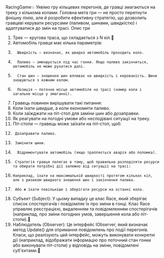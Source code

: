 RacingGame💥
Уявімо гру кільцевих перегонів, де гравці змагаються на треку з кількома колами. Головна мета гри — не просто перетнути фінішну лінію, але й розробити ефективну стратегію, що дозволить гравцеві керувати ресурсами (паливом, шинами, швидкістю) і адаптуватися до змін на трасі.
Опис гри
1.	Трек — кругова траса, що складається з N кіл.📌
2.	Автомобіль гравця має кілька параметрів:
3.       Швидкість — визначає, як швидко автомобіль проходить коло.
4.	     Паливо — зменшується під час гонки. Якщо паливо закінчиться, автомобіль не може рухатися далі.
5.	     Стан шин — зношення шин впливає на швидкість і керованість. Шини зношуються з кожним колом.
6.	     Позиція — поточне місце автомобіля на трасі (номер кола і загальне місце у змаганні).
7.	Гравець повинен вирішувати такі питання:
8.	Коли їхати швидше, а коли економити паливо.
9.	Коли заїжджати на піт-стоп для заміни шин або дозаправки.
10.	Як реагувати на погодні умови або несподівані ситуації на треку.
11.	Піт-стопи — гравець може заїхати на піт-стоп, щоб:
12.      Дозаправити паливо.
13.      Замінити шини.
14.	      Відремонтувати автомобіль (якщо трапляється аварія або поломка).
15.	     Стратегія гравця полягає в тому, щоб правильно розподіляти ресурси та обирати потрібні дії залежно від ситуації на трасі:
16.	    Наприклад, їхати на максимальній швидкості протягом кількох кіл, але з ризиком швидкого зношення шин і закінчення палива.
17.	     Або ж їхати повільніше і зберігати ресурси на останні кола.
18.	Субъект (Subject): У цьому випадку це клас Race, який зберігає список спостерігачів і повідомляє їх про зміни в гонці. Клас Race управляє реєстрацією, видаленням та повідомленням спостерігачів (наприклад, про зміни погодних умов, завершення кола або піт-стопи).📌
19.	Наблюдатель (Observer): Це інтерфейс IObserver, який визначає метод Update() для отримання повідомлень про події перегонів. Класи, що реалізують цей інтерфейс, можуть виконувати конкретні дії (наприклад, відображати інформацію про поточний стан гонки або виконувати піт-стопи) у відповідь на зміни, повідомлені суб'єктами.📌

